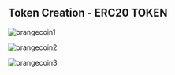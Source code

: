## Token Creation - ERC20 TOKEN

![orangecoin1](https://user-images.githubusercontent.com/37306112/151658116-b2bc2bb6-df02-42db-a580-1c6006b5b2ca.PNG)


![orangecoin2](https://user-images.githubusercontent.com/37306112/151658121-a99d1129-517b-4e21-a54a-2f3a38a93bae.PNG)


![orangecoin3](https://user-images.githubusercontent.com/37306112/151658126-4c606d99-567a-4665-b675-58d229418026.PNG)
